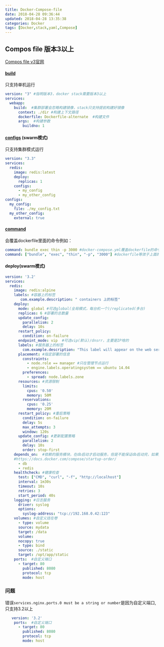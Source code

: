 ```yaml
---
title: Docker-Compose-file
date: 2018-04-28 09:36:44
updated: 2018-04-28 13:35:38
categories: Docker
tags: [Docker,stack,yaml,Compose]
---
```


## Compos file 版本3以上

[Compos file v3官网](https://docs.docker.com/compose/compose-file/#compose-and-docker-compatibility-matrix)

#### [build](单机模式)

只支持单机运行

```yaml
version: "3" #指明版本3，docker stack需要版本3以上
services:
  webapp: 
    build:  #集群部署会忽略构建镜像，stack只支持提前构建好镜像
      context: ./dir #构建上下文路径
      dockerfile: Dockerfile-alternate  #构建文件
      args:  #构建参数
        buildno: 1
```

#### [configs](https://docs.docker.com/engine/swarm/configs/#simple-example-get-started-with-configs) (swarm模式)

只支持集群模式运行

```yaml
version: "3.3"
services:
  redis:
    image: redis:latest
    deploy:
      replicas: 1
    configs:
      - my_config
      - my_other_config
configs:
  my_config:
    file: ./my_config.txt
  my_other_config:
    external: true
```

#### [command]()

会覆盖dockerfile里面的命令例如：

```yaml
command: bundle exec thin -p 3000 #docker-compose.yml覆盖dockerfile的命令
command: ["bundle", "exec", "thin", "-p", "3000"] #dockerfile等效于上面的命令
```

#### deploy(swarm模式)

```yaml
version: '3.2'
services:
  redis:
    image: redis:alpine
    labels: #容器上的标签
       com.example.description: " containers 上的标签"
    deploy:
      mode: global #可选global(全局模式，每台机一个)/replicated(多台)
      replicas: 6 #部署的总数量
      update_config:
        parallelism: 2
        delay: 10s
      restart_policy:
        condition: on-failure
      endpoint_mode: vip  #可选vip(默认)/dnsrr，主要是IP啥的
      labels: #服务器上的标签
        com.example.description: "This label will appear on the web service"
      placement: #指定部署的信息
        constraints:
          - node.role == manager #只在管理节点运行
          - engine.labels.operatingsystem == ubuntu 14.04
        preferences:
          - spread: node.labels.zone
      resources: #资源限制
        limits:
          cpus: '0.50'
          memory: 50M
        reservations:
          cpus: '0.25'
          memory: 20M
      restart_policy: #重启策略
        condition: on-failure
        delay: 5s
        max_attempts: 3
        window: 120s
      update_config: #更新配置策略
        parallelism: 2
        delay: 10s
        order: stop-first
    depends_on:  #依赖的服务模块，在db启动才启动服务，但是不能保证db启动完，如果要设置启动顺序见
    #https://docs.docker.com/compose/startup-order/
      - db
      - redis
    healthcheck: #健康检查
      test: ["CMD", "curl", "-f", "http://localhost"]
      interval: 1m30s
      timeout: 10s
      retries: 3
      start_period: 40s
    logging: #日志服务
      driver: syslog
      options:
        syslog-address: "tcp://192.168.0.42:123"
    volumes: #自定义挂在卷
      - type: volume
      source: mydata
      target: /data
      volume:
      nocopy: true
      - type: bind
      source: ./static
      target: /opt/app/static
    ports:  #自定义端口
      - target: 80
        published: 8080
        protocol: tcp
        mode: host
```



### 问题

错误`services.nginx.ports.0 must be a string or number`是因为自定义端口,只支持3.2以上

```yaml
   version: '3.2' 
    ports:  #自定义端口
      - target: 80
        published: 8080
        protocol: tcp
        mode: host
```





